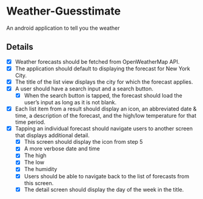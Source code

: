 # Weather-Guesstimate
An android application to tell you the weather

## Details
- [X] Weather forecasts should be fetched from OpenWeatherMap API.
- [X] The application should default to displaying the forecast for New York City.
- [X] The title of the list view displays the city for which the forecast applies.
- [X] A user should have a search input and a search button.
  - [X] When the search button is tapped, the forecast should load the user’s input as long as it is not blank.
- [X] Each list item from a result should display an icon, an abbreviated date & time, a description of the forecast, and the high/low temperature for that time period.
- [X] Tapping an individual forecast should navigate users to another screen that displays additional detail.
  - [X] This screen should display the icon from step 5
  - [X] A more verbose date and time
  - [X] The high
  - [X] The low
  - [X] The humidity
  - [X] Users should be able to navigate back to the list of forecasts from this screen.
  - [X] The detail screen should display the day of the week in the title.
